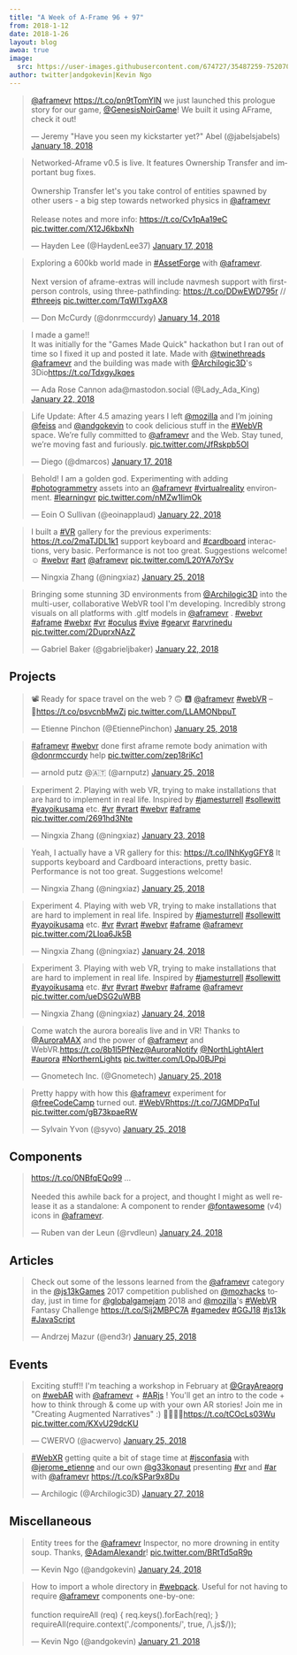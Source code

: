 ```yaml
---
title: "A Week of A-Frame 96 + 97"
from: 2018-1-12
date: 2018-1-26
layout: blog
awoa: true
image:
  src: https://user-images.githubusercontent.com/674727/35487259-752070ba-042e-11e8-877e-a8adc4659a29.jpg
author: twitter|andgokevin|Kevin Ngo
---
```


<script async src="//platform.twitter.com/widgets.js" charset="utf-8"></script>

<div class="tweets tweets-feature">
<blockquote class="twitter-tweet"><p lang="en" dir="ltr"><a href="https://twitter.com/aframevr?ref_src=twsrc%5Etfw">@aframevr</a> <a href="https://t.co/pn9tTomYIN">https://t.co/pn9tTomYIN</a> we just launched this prologue story for our game, <a href="https://twitter.com/GenesisNoirGame?ref_src=twsrc%5Etfw">@GenesisNoirGame</a>! We built it using AFrame, check it out!</p>&mdash; Jeremy &quot;Have you seen my kickstarter yet?&quot; Abel (@jabelsjabels) <a href="https://twitter.com/jabelsjabels/status/954101450933760002?ref_src=twsrc%5Etfw">January 18, 2018</a></blockquote>


<blockquote class="twitter-tweet"><p lang="en" dir="ltr">Networked-Aframe v0.5 is live. It features Ownership Transfer and important bug fixes. <br><br>Ownership  Transfer let&#39;s you take control of entities spawned by other users - a  big step towards networked physics in <a href="https://twitter.com/aframevr?ref_src=twsrc%5Etfw">@aframevr</a><br><br>Release notes and more info: <a href="https://t.co/Cv1pAa19eC">https://t.co/Cv1pAa19eC</a> <a href="https://t.co/X12J6kbxNh">pic.twitter.com/X12J6kbxNh</a></p>&mdash; Hayden Lee (@HaydenLee37) <a href="https://twitter.com/HaydenLee37/status/953613696336412672?ref_src=twsrc%5Etfw">January 17, 2018</a></blockquote>


<blockquote class="twitter-tweet"><p lang="en" dir="ltr">Exploring a 600kb world made in <a href="https://twitter.com/hashtag/AssetForge?src=hash&amp;ref_src=twsrc%5Etfw">#AssetForge</a> with <a href="https://twitter.com/aframevr?ref_src=twsrc%5Etfw">@aframevr</a>. <br><br>Next version of aframe-extras will include navmesh support with first-person controls, using three-pathfinding: <a href="https://t.co/DDwEWD795r">https://t.co/DDwEWD795r</a> // <a href="https://twitter.com/hashtag/threejs?src=hash&amp;ref_src=twsrc%5Etfw">#threejs</a> <a href="https://t.co/TqWITxgAX8">pic.twitter.com/TqWITxgAX8</a></p>&mdash; Don McCurdy (@donrmccurdy) <a href="https://twitter.com/donrmccurdy/status/952689309932376069?ref_src=twsrc%5Etfw">January 14, 2018</a></blockquote>


<blockquote class="twitter-tweet"><p lang="en" dir="ltr">I made a game!!<br>It was initially for the &quot;Games Made Quick&quot; hackathon but I ran out of time so I fixed it up and posted it late. Made with <a href="https://twitter.com/twinethreads?ref_src=twsrc%5Etfw">@twinethreads</a> <a href="https://twitter.com/aframevr?ref_src=twsrc%5Etfw">@aframevr</a> and the building was made with <a href="https://twitter.com/Archilogic3D?ref_src=twsrc%5Etfw">@Archilogic3D</a>&#39;s 3Dio<a href="https://t.co/TdxgyJkqes">https://t.co/TdxgyJkqes</a></p>&mdash; Ada Rose Cannon ada@mastodon.social (@Lady_Ada_King) <a href="https://twitter.com/Lady_Ada_King/status/955472644324937731?ref_src=twsrc%5Etfw">January 22, 2018</a></blockquote>


<blockquote class="twitter-tweet"><p lang="en" dir="ltr">Life Update: After 4.5 amazing years I left <a href="https://twitter.com/mozilla?ref_src=twsrc%5Etfw">@mozilla</a> and I’m joining <a href="https://twitter.com/feiss?ref_src=twsrc%5Etfw">@feiss</a> and <a href="https://twitter.com/andgokevin?ref_src=twsrc%5Etfw">@andgokevin</a> to cook delicious stuff in the <a href="https://twitter.com/hashtag/WebVR?src=hash&amp;ref_src=twsrc%5Etfw">#WebVR</a> space. We’re fully committed to <a href="https://twitter.com/aframevr?ref_src=twsrc%5Etfw">@aframevr</a> and the Web. Stay tuned, we’re moving fast and furiously. <a href="https://t.co/JfRskpb5OI">pic.twitter.com/JfRskpb5OI</a></p>&mdash; Diego (@dmarcos) <a href="https://twitter.com/dmarcos/status/953662758272167936?ref_src=twsrc%5Etfw">January 17, 2018</a></blockquote>


<blockquote class="twitter-tweet"><p lang="en" dir="ltr">Behold! I am a golden god. Experimenting with adding <a href="https://twitter.com/hashtag/photogrammetry?src=hash&amp;ref_src=twsrc%5Etfw">#photogrammetry</a> assets into an <a href="https://twitter.com/aframevr?ref_src=twsrc%5Etfw">@aframevr</a> <a href="https://twitter.com/hashtag/virtualreality?src=hash&amp;ref_src=twsrc%5Etfw">#virtualreality</a> environment. <a href="https://twitter.com/hashtag/learningvr?src=hash&amp;ref_src=twsrc%5Etfw">#learningvr</a> <a href="https://t.co/nMZw1IimOk">pic.twitter.com/nMZw1IimOk</a></p>&mdash; Eoin O Sullivan (@eoinapplaud) <a href="https://twitter.com/eoinapplaud/status/955477287062958080?ref_src=twsrc%5Etfw">January 22, 2018</a></blockquote>


<blockquote class="twitter-tweet"><p lang="en" dir="ltr">I built a <a href="https://twitter.com/hashtag/VR?src=hash&amp;ref_src=twsrc%5Etfw">#VR</a> gallery for the previous experiments: <a href="https://t.co/2maTJDL1k1">https://t.co/2maTJDL1k1</a> support keyboard and <a href="https://twitter.com/hashtag/cardboard?src=hash&amp;ref_src=twsrc%5Etfw">#cardboard</a> interactions, very basic. Performance is not too great. Suggestions welcome! ☺️ <a href="https://twitter.com/hashtag/webvr?src=hash&amp;ref_src=twsrc%5Etfw">#webvr</a> <a href="https://twitter.com/hashtag/art?src=hash&amp;ref_src=twsrc%5Etfw">#art</a> <a href="https://twitter.com/aframevr?ref_src=twsrc%5Etfw">@aframevr</a> <a href="https://t.co/L20YA7oYSv">pic.twitter.com/L20YA7oYSv</a></p>&mdash; Ningxia Zhang (@ningxiaz) <a href="https://twitter.com/ningxiaz/status/956395165739925505?ref_src=twsrc%5Etfw">January 25, 2018</a></blockquote>


<blockquote class="twitter-tweet" data-lang="en"><p lang="en" dir="ltr">Bringing some stunning 3D environments from <a href="https://twitter.com/Archilogic3D?ref_src=twsrc%5Etfw">@Archilogic3D</a> into the multi-user, collaborative WebVR tool I&#39;m developing. Incredibly strong visuals on all platforms with .gltf models in <a href="https://twitter.com/aframevr?ref_src=twsrc%5Etfw">@aframevr</a> . <a href="https://twitter.com/hashtag/webvr?src=hash&amp;ref_src=twsrc%5Etfw">#webvr</a> <a href="https://twitter.com/hashtag/aframe?src=hash&amp;ref_src=twsrc%5Etfw">#aframe</a> <a href="https://twitter.com/hashtag/webxr?src=hash&amp;ref_src=twsrc%5Etfw">#webxr</a> <a href="https://twitter.com/hashtag/vr?src=hash&amp;ref_src=twsrc%5Etfw">#vr</a> <a href="https://twitter.com/hashtag/oculus?src=hash&amp;ref_src=twsrc%5Etfw">#oculus</a> <a href="https://twitter.com/hashtag/vive?src=hash&amp;ref_src=twsrc%5Etfw">#vive</a> <a href="https://twitter.com/hashtag/gearvr?src=hash&amp;ref_src=twsrc%5Etfw">#gearvr</a> <a href="https://twitter.com/hashtag/arvrinedu?src=hash&amp;ref_src=twsrc%5Etfw">#arvrinedu</a> <a href="https://t.co/2DuprxNAzZ">pic.twitter.com/2DuprxNAzZ</a></p>&mdash; Gabriel Baker (@gabrieljbaker) <a href="https://twitter.com/gabrieljbaker/status/955497634826829824?ref_src=twsrc%5Etfw">January 22, 2018</a></blockquote>
</div>

<!-- more -->

## Projects

<div class="tweets">
<blockquote class="twitter-tweet"><p lang="en" dir="ltr">📽️ Ready for space travel on the web ? 🙃 🅰️ <a href="https://twitter.com/aframevr?ref_src=twsrc%5Etfw">@aframevr</a> <a href="https://twitter.com/hashtag/webVR?src=hash&amp;ref_src=twsrc%5Etfw">#webVR</a> – 🎵<a href="https://t.co/psvcnbMwZj">https://t.co/psvcnbMwZj</a> <a href="https://t.co/LLAMONbpuT">pic.twitter.com/LLAMONbpuT</a></p>&mdash; Etienne Pinchon (@EtiennePinchon) <a href="https://twitter.com/EtiennePinchon/status/956582277617680384?ref_src=twsrc%5Etfw">January 25, 2018</a></blockquote>


<blockquote class="twitter-tweet"><p lang="en" dir="ltr"><a href="https://twitter.com/hashtag/aframevr?src=hash&amp;ref_src=twsrc%5Etfw">#aframevr</a> <a href="https://twitter.com/hashtag/webvr?src=hash&amp;ref_src=twsrc%5Etfw">#webvr</a> done first aframe remote body animation with <a href="https://twitter.com/donrmccurdy?ref_src=twsrc%5Etfw">@donrmccurdy</a> help <a href="https://t.co/zep18riKc1">pic.twitter.com/zep18riKc1</a></p>&mdash; arnold putz @🇦🇹 (@arnputz) <a href="https://twitter.com/arnputz/status/956346029619761152?ref_src=twsrc%5Etfw">January 25, 2018</a></blockquote>


<blockquote class="twitter-tweet"><p lang="en" dir="ltr">Experiment 2. Playing with web VR, trying to make installations that are hard to implement in real life. Inspired by <a href="https://twitter.com/hashtag/jamesturrell?src=hash&amp;ref_src=twsrc%5Etfw">#jamesturrell</a> <a href="https://twitter.com/hashtag/sollewitt?src=hash&amp;ref_src=twsrc%5Etfw">#sollewitt</a> <a href="https://twitter.com/hashtag/yayoikusama?src=hash&amp;ref_src=twsrc%5Etfw">#yayoikusama</a> etc. <a href="https://twitter.com/hashtag/vr?src=hash&amp;ref_src=twsrc%5Etfw">#vr</a> <a href="https://twitter.com/hashtag/vrart?src=hash&amp;ref_src=twsrc%5Etfw">#vrart</a> <a href="https://twitter.com/hashtag/webvr?src=hash&amp;ref_src=twsrc%5Etfw">#webvr</a> <a href="https://twitter.com/hashtag/aframe?src=hash&amp;ref_src=twsrc%5Etfw">#aframe</a> <a href="https://t.co/2691hd3Nte">pic.twitter.com/2691hd3Nte</a></p>&mdash; Ningxia Zhang (@ningxiaz) <a href="https://twitter.com/ningxiaz/status/955672788739678208?ref_src=twsrc%5Etfw">January 23, 2018</a></blockquote>


<blockquote class="twitter-tweet"><p lang="en" dir="ltr">Yeah, I actually have a VR gallery for this: <a href="https://t.co/INhKygGFY8">https://t.co/INhKygGFY8</a> It supports keyboard and Cardboard interactions, pretty basic. Performance is not too great. Suggestions welcome!</p>&mdash; Ningxia Zhang (@ningxiaz) <a href="https://twitter.com/ningxiaz/status/956392660901666816?ref_src=twsrc%5Etfw">January 25, 2018</a></blockquote>


<blockquote class="twitter-tweet"><p lang="en" dir="ltr">Experiment 4. Playing with web VR, trying to make installations that are hard to implement in real life. Inspired by <a href="https://twitter.com/hashtag/jamesturrell?src=hash&amp;ref_src=twsrc%5Etfw">#jamesturrell</a> <a href="https://twitter.com/hashtag/sollewitt?src=hash&amp;ref_src=twsrc%5Etfw">#sollewitt</a> <a href="https://twitter.com/hashtag/yayoikusama?src=hash&amp;ref_src=twsrc%5Etfw">#yayoikusama</a> etc. <a href="https://twitter.com/hashtag/vr?src=hash&amp;ref_src=twsrc%5Etfw">#vr</a> <a href="https://twitter.com/hashtag/vrart?src=hash&amp;ref_src=twsrc%5Etfw">#vrart</a> <a href="https://twitter.com/hashtag/webvr?src=hash&amp;ref_src=twsrc%5Etfw">#webvr</a> <a href="https://twitter.com/hashtag/aframe?src=hash&amp;ref_src=twsrc%5Etfw">#aframe</a> <a href="https://twitter.com/aframevr?ref_src=twsrc%5Etfw">@aframevr</a> <a href="https://t.co/2LIoa6Jk5B">pic.twitter.com/2LIoa6Jk5B</a></p>&mdash; Ningxia Zhang (@ningxiaz) <a href="https://twitter.com/ningxiaz/status/956036492794753025?ref_src=twsrc%5Etfw">January 24, 2018</a></blockquote>


<blockquote class="twitter-tweet"><p lang="en" dir="ltr">Experiment 3. Playing with web VR, trying to make installations that are hard to implement in real life. Inspired by <a href="https://twitter.com/hashtag/jamesturrell?src=hash&amp;ref_src=twsrc%5Etfw">#jamesturrell</a> <a href="https://twitter.com/hashtag/sollewitt?src=hash&amp;ref_src=twsrc%5Etfw">#sollewitt</a> <a href="https://twitter.com/hashtag/yayoikusama?src=hash&amp;ref_src=twsrc%5Etfw">#yayoikusama</a> etc. <a href="https://twitter.com/hashtag/vr?src=hash&amp;ref_src=twsrc%5Etfw">#vr</a> <a href="https://twitter.com/hashtag/vrart?src=hash&amp;ref_src=twsrc%5Etfw">#vrart</a> <a href="https://twitter.com/hashtag/webvr?src=hash&amp;ref_src=twsrc%5Etfw">#webvr</a> <a href="https://twitter.com/hashtag/aframe?src=hash&amp;ref_src=twsrc%5Etfw">#aframe</a> <a href="https://twitter.com/aframevr?ref_src=twsrc%5Etfw">@aframevr</a> <a href="https://t.co/ueDSG2uWBB">pic.twitter.com/ueDSG2uWBB</a></p>&mdash; Ningxia Zhang (@ningxiaz) <a href="https://twitter.com/ningxiaz/status/956036191027105793?ref_src=twsrc%5Etfw">January 24, 2018</a></blockquote>


<blockquote class="twitter-tweet"><p lang="en" dir="ltr">Come watch the aurora borealis live and in VR! Thanks to <a href="https://twitter.com/AuroraMAX?ref_src=twsrc%5Etfw">@AuroraMAX</a> and the power of <a href="https://twitter.com/aframevr?ref_src=twsrc%5Etfw">@aframevr</a> and WebVR.<a href="https://t.co/8b1l5PfNez">https://t.co/8b1l5PfNez</a><a href="https://twitter.com/AuroraNotify?ref_src=twsrc%5Etfw">@AuroraNotify</a> <a href="https://twitter.com/NorthLightAlert?ref_src=twsrc%5Etfw">@NorthLightAlert</a> <a href="https://twitter.com/hashtag/aurora?src=hash&amp;ref_src=twsrc%5Etfw">#aurora</a> <a href="https://twitter.com/hashtag/NorthernLights?src=hash&amp;ref_src=twsrc%5Etfw">#NorthernLights</a> <a href="https://t.co/LOpJ0BJPpi">pic.twitter.com/LOpJ0BJPpi</a></p>&mdash; Gnometech Inc. (@Gnometech) <a href="https://twitter.com/Gnometech/status/956410482142908417?ref_src=twsrc%5Etfw">January 25, 2018</a></blockquote>


<blockquote class="twitter-tweet"><p lang="en" dir="ltr">Pretty happy with how this <a href="https://twitter.com/aframevr?ref_src=twsrc%5Etfw">@aframevr</a> experiment for <a href="https://twitter.com/freeCodeCamp?ref_src=twsrc%5Etfw">@freeCodeCamp</a> turned out. <a href="https://twitter.com/hashtag/WebVR?src=hash&amp;ref_src=twsrc%5Etfw">#WebVR</a><a href="https://t.co/7JGMDPqTuI">https://t.co/7JGMDPqTuI</a> <a href="https://t.co/gB73kpaeRW">pic.twitter.com/gB73kpaeRW</a></p>&mdash; Sylvain Yvon (@syvo) <a href="https://twitter.com/syvo/status/956437120180260864?ref_src=twsrc%5Etfw">January 25, 2018</a></blockquote>


</div>

## Components

<div class="tweets">
<blockquote class="twitter-tweet"><p lang="en" dir="ltr"><a href="https://t.co/0NBfqEQo99">https://t.co/0NBfqEQo99</a> …<br><br>Needed this awhile back for a project, and thought I might as well release it as a standalone: A component to render <a href="https://twitter.com/fontawesome?ref_src=twsrc%5Etfw">@fontawesome</a> (v4) icons in <a href="https://twitter.com/aframevr?ref_src=twsrc%5Etfw">@aframevr</a>.</p>&mdash; Ruben van der Leun (@rvdleun) <a href="https://twitter.com/rvdleun/status/956136108005486592?ref_src=twsrc%5Etfw">January 24, 2018</a></blockquote>


</div>

## Articles

<div class="tweets">
<blockquote class="twitter-tweet"><p lang="en" dir="ltr">Check out some of the lessons learned from the <a href="https://twitter.com/aframevr?ref_src=twsrc%5Etfw">@aframevr</a> category in the <a href="https://twitter.com/js13kGames?ref_src=twsrc%5Etfw">@js13kGames</a> 2017 competition published on <a href="https://twitter.com/mozhacks?ref_src=twsrc%5Etfw">@mozhacks</a> today, just in time for <a href="https://twitter.com/globalgamejam?ref_src=twsrc%5Etfw">@globalgamejam</a> 2018 and <a href="https://twitter.com/mozilla?ref_src=twsrc%5Etfw">@mozilla</a>&#39;s <a href="https://twitter.com/hashtag/WebVR?src=hash&amp;ref_src=twsrc%5Etfw">#WebVR</a> Fantasy Challenge <a href="https://t.co/Sij2MBPC7A">https://t.co/Sij2MBPC7A</a> <a href="https://twitter.com/hashtag/gamedev?src=hash&amp;ref_src=twsrc%5Etfw">#gamedev</a> <a href="https://twitter.com/hashtag/GGJ18?src=hash&amp;ref_src=twsrc%5Etfw">#GGJ18</a> <a href="https://twitter.com/hashtag/js13k?src=hash&amp;ref_src=twsrc%5Etfw">#js13k</a> <a href="https://twitter.com/hashtag/JavaScript?src=hash&amp;ref_src=twsrc%5Etfw">#JavaScript</a></p>&mdash; Andrzej Mazur (@end3r) <a href="https://twitter.com/end3r/status/956586470390759430?ref_src=twsrc%5Etfw">January 25, 2018</a></blockquote>


</div>

## Events

<div class="tweets">
<blockquote class="twitter-tweet"><p lang="en" dir="ltr">Exciting stuff!! I&#39;m teaching a workshop in February at  <a href="https://twitter.com/GrayAreaorg?ref_src=twsrc%5Etfw">@GrayAreaorg</a> on <a href="https://twitter.com/hashtag/webAR?src=hash&amp;ref_src=twsrc%5Etfw">#webAR</a> with <a href="https://twitter.com/aframevr?ref_src=twsrc%5Etfw">@aframevr</a>  + <a href="https://twitter.com/hashtag/ARjs?src=hash&amp;ref_src=twsrc%5Etfw">#ARjs</a> ! You&#39;ll get an intro to the code + how to think through &amp; come up with your own AR stories! Join me in &quot;Creating Augmented Narratives&quot; :) 🎉✨✨✨<a href="https://t.co/tCOcLs03Wu">https://t.co/tCOcLs03Wu</a> <a href="https://t.co/KXvU29dcKU">pic.twitter.com/KXvU29dcKU</a></p>&mdash; CWERVO (@acwervo) <a href="https://twitter.com/acwervo/status/956427225053634560?ref_src=twsrc%5Etfw">January 25, 2018</a></blockquote>


<blockquote class="twitter-tweet"><p lang="en" dir="ltr"><a href="https://twitter.com/hashtag/WebXR?src=hash&amp;ref_src=twsrc%5Etfw">#WebXR</a> getting quite a bit of stage time at <a href="https://twitter.com/hashtag/jsconfasia?src=hash&amp;ref_src=twsrc%5Etfw">#jsconfasia</a> with <a href="https://twitter.com/jerome_etienne?ref_src=twsrc%5Etfw">@jerome_etienne</a> and our own <a href="https://twitter.com/g33konaut?ref_src=twsrc%5Etfw">@g33konaut</a> presenting <a href="https://twitter.com/hashtag/vr?src=hash&amp;ref_src=twsrc%5Etfw">#vr</a> and <a href="https://twitter.com/hashtag/ar?src=hash&amp;ref_src=twsrc%5Etfw">#ar</a> with <a href="https://twitter.com/aframevr?ref_src=twsrc%5Etfw">@aframevr</a> <a href="https://t.co/kSPar9x8Du">https://t.co/kSPar9x8Du</a></p>&mdash; Archilogic (@Archilogic3D) <a href="https://twitter.com/Archilogic3D/status/957092375834185728?ref_src=twsrc%5Etfw">January 27, 2018</a></blockquote>


</div>

## Miscellaneous

<div class="tweets">
<blockquote class="twitter-tweet"><p lang="en" dir="ltr">Entity trees for the <a href="https://twitter.com/aframevr?ref_src=twsrc%5Etfw">@aframevr</a> Inspector, no more drowning in entity soup. Thanks, <a href="https://twitter.com/AdamAlexandr?ref_src=twsrc%5Etfw">@AdamAlexandr</a>! <a href="https://t.co/BRtTd5qR9p">pic.twitter.com/BRtTd5qR9p</a></p>&mdash; Kevin Ngo (@andgokevin) <a href="https://twitter.com/andgokevin/status/955968194715373568?ref_src=twsrc%5Etfw">January 24, 2018</a></blockquote>


<blockquote class="twitter-tweet"><p lang="en" dir="ltr">How to import a whole directory in <a href="https://twitter.com/hashtag/webpack?src=hash&amp;ref_src=twsrc%5Etfw">#webpack</a>. Useful for not having to require <a href="https://twitter.com/aframevr?ref_src=twsrc%5Etfw">@aframevr</a> components one-by-one:<br><br>function requireAll (req) { req.keys().forEach(req); }<br>requireAll(require.context(&#39;./components/&#39;, true, /\.js$/));</p>&mdash; Kevin Ngo (@andgokevin) <a href="https://twitter.com/andgokevin/status/954894354996330496?ref_src=twsrc%5Etfw">January 21, 2018</a></blockquote>


</div>
